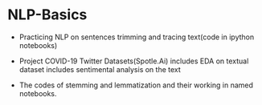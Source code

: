 # NLP-Basics

* Practicing NLP on sentences trimming and tracing text(code in ipython notebooks)


* Project COVID-19 Twitter Datasets(Spotle.Ai)
  includes EDA on textual dataset
  includes sentimental analysis on the text

* The codes of stemming and lemmatization and their working in named notebooks.
